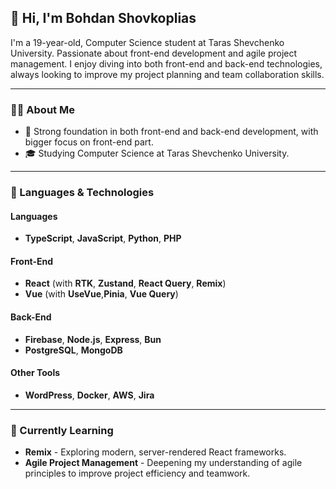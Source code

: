 ## 👋 Hi, I'm Bohdan Shovkoplias

I'm a 19-year-old, Computer Science student at Taras Shevchenko University. Passionate about front-end development and agile project management. I enjoy diving into both front-end and back-end technologies, always looking to improve my project planning and team collaboration skills.

---

### 👨‍💻 About Me
- 💼 Strong foundation in both front-end and back-end development, with bigger focus on front-end part.
- 🎓 Studying Computer Science at Taras Shevchenko University.

---

### 🔧 Languages & Technologies

#### Languages
- **TypeScript**, **JavaScript**, **Python**, **PHP**

#### Front-End
- **React** (with **RTK**, **Zustand**, **React Query**, **Remix**)
- **Vue** (with **UseVue**,**Pinia**, **Vue Query**)

#### Back-End
- **Firebase**, **Node.js**, **Express**, **Bun**
- **PostgreSQL**, **MongoDB**

#### Other Tools
- **WordPress**, **Docker**, **AWS**, **Jira**

---

### 🌱 Currently Learning
- **Remix** - Exploring modern, server-rendered React frameworks.
- **Agile Project Management** - Deepening my understanding of agile principles to improve project efficiency and teamwork.
<!--
**Bobr2004/Bobr2004** is a ✨ _special_ ✨ repository because its `README.md` (this file) appears on your GitHub profile.

Here are some ideas to get you started:

- 🔭 I’m currently working on ...
- 🌱 I’m currently learning ...
- 👯 I’m looking to collaborate on ...
- 🤔 I’m looking for help with ...
- 💬 Ask me about ...
- 📫 How to reach me: ...
- 😄 Pronouns: ...
- ⚡ Fun fact: ...
-->
